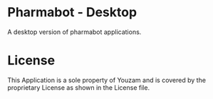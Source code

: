 # Pharmabot - Desktop

A desktop version of pharmabot applications.

# License

This Application is a sole property of Youzam and is covered by the
proprietary License as shown in the License file.
